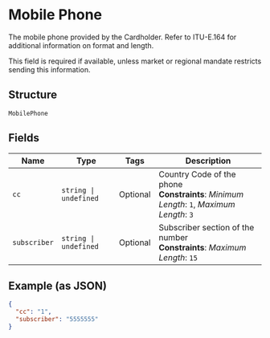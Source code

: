 
# Mobile Phone

The mobile phone provided by the Cardholder. Refer to ITU-E.164 for additional information on format and length.

This field is required if available, unless market or regional mandate restricts sending this information.

## Structure

`MobilePhone`

## Fields

| Name | Type | Tags | Description |
|  --- | --- | --- | --- |
| `cc` | `string \| undefined` | Optional | Country Code of the phone<br>**Constraints**: *Minimum Length*: `1`, *Maximum Length*: `3` |
| `subscriber` | `string \| undefined` | Optional | Subscriber section of the number<br>**Constraints**: *Maximum Length*: `15` |

## Example (as JSON)

```json
{
  "cc": "1",
  "subscriber": "5555555"
}
```

